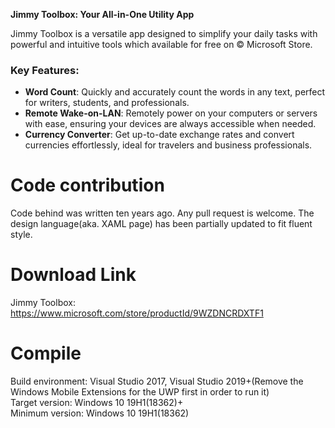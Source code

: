 **Jimmy Toolbox: Your All-in-One Utility App**  

Jimmy Toolbox is a versatile app designed to simplify your daily tasks with powerful and intuitive tools which available for free on © Microsoft Store.  

### Key Features:  
- **Word Count**: Quickly and accurately count the words in any text, perfect for writers, students, and professionals.  
- **Remote Wake-on-LAN**: Remotely power on your computers or servers with ease, ensuring your devices are always accessible when needed.  
- **Currency Converter**: Get up-to-date exchange rates and convert currencies effortlessly, ideal for travelers and business professionals.  

# Code contribution 
Code behind was written ten years ago. Any pull request is welcome. 
The design language(aka. XAML page) has been partially updated to fit fluent style.  

# Download Link
Jimmy Toolbox: https://www.microsoft.com/store/productId/9WZDNCRDXTF1

# Compile
Build environment: Visual Studio 2017, Visual Studio 2019+(Remove the Windows Mobile Extensions for the UWP first in order to run it)  
Target version: Windows 10 19H1(18362)+  
Minimum version: Windows 10 19H1(18362)
